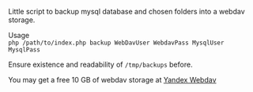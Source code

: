 Little script to backup mysql database and chosen folders into a webdav storage.

Usage  
`php /path/to/index.php backup WebDavUser WebdavPass MysqlUser MysqlPass`  

Ensure existence and readability of `/tmp/backups` before.

You may get a free 10 GB of webdav storage at [Yandex Webdav](https://disk.yandex.ru/invite/?hash=LW2MFM20)
